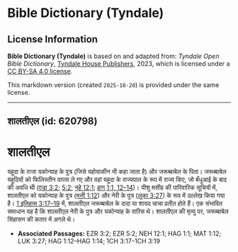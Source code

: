 # Bible Dictionary (Tyndale)

## License Information

**Bible Dictionary (Tyndale)** is based on and adapted from: _Tyndale Open Bible Dictionary_, [Tyndale House Publishers](https://tyndaleopenresources.com/), 2023, which is licensed under a [CC BY-SA 4.0 license](https://creativecommons.org/licenses/by-sa/4.0/legalcode.en).

This markdown version (created `2025-10-20`) is provided under the same license.



--------------------------------

## शालतीएल (id: 620798)

शालतीएल
=======

यहूदा के राजा यकोन्याह के पुत्र (जिसे यहोयाकीन भी कहा जाता है) और जरूब्बाबेल के पिता। जरूब्बाबेल यहूदियों को फिलिस्तीन वापस ले गए और वहां यहूदा के राज्यपाल के रूप में राज्य किए, जो बँधुआई के बाद की अवधि थी ([एज्रा 3:2](https://ref.ly/Ezra3:2); [5:2](https://ref.ly/Ezra5:2); [नहे 12:1](https://ref.ly/Neh12:1); [हाग् 1:1, 12](https://ref.ly/Hag1:1,Hag1:12-Hag1:14)[–](https://ref.ly/Hag1:1)[14](https://ref.ly/Hag1:1,Hag1:12-Hag1:14))। यीशु मसीह की पारिवारिक सूचियों में, शालतीएल को यकोन्याह के पुत्र ([मत्ती 1:12](https://ref.ly/Matt1:12)) और नेरी के पुत्र ([लूका 3:27](https://ref.ly/Luke3:27)) के रूप में उल्लेख किया गया है। [1 इतिहास 3:17–19](https://ref.ly/1Chr3:17-1Chr3:19) में, शालतीएल जरूब्बाबेल के दादा या शायद चाचा प्रतीत होते हैं। एक संभावित समाधान यह है कि शालतीएल नेरी के पुत्र और यकोन्याह के वारिस थे। शालतीएल की मृत्यु पर, जरूब्बाबेल सिंहासन की कतार में अगले थे।

* **Associated Passages:** EZR 3:2; EZR 5:2; NEH 12:1; HAG 1:1; MAT 1:12; LUK 3:27; HAG 1:12–HAG 1:14; 1CH 3:17–1CH 3:19

